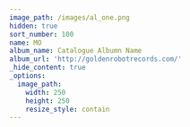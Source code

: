 ```yaml
---
image_path: /images/al_one.png
hidden: true
sort_number: 100
name: MO
album_name: Catalogue Albumn Name
album_url: 'http://goldenrobotrecords.com/'
_hide_content: true
_options:
  image_path:
    width: 250
    height: 250
    resize_style: contain
---
```

